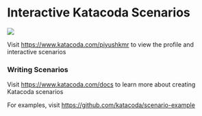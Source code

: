 # Interactive Katacoda Scenarios

[![](http://shields.katacoda.com/katacoda/piyushkmr/count.svg)](https://www.katacoda.com/piyushkmr "Get your profile on Katacoda.com")

Visit https://www.katacoda.com/piyushkmr to view the profile and interactive scenarios

### Writing Scenarios
Visit https://www.katacoda.com/docs to learn more about creating Katacoda scenarios

For examples, visit https://github.com/katacoda/scenario-example
